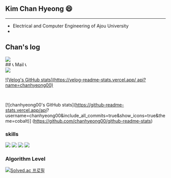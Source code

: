 ## Kim Chan Hyeong 😄
***
- Electrical and Computer Engineering of Ajou University
- 



## Chan's log 
<div style="display:flex; flex-direction:row;">
    <a href="https://velog.io/@chanhyeong00">
        <img src="https://img.shields.io/badge/
        Velog-20c997?style=for-the-badge&logo=Vimeo&logoColor=white"> 
    </a>
</div>
## 📞 Mail 📞
<div style="display:flex; flex-direction:row;">
    <a href="chanhyoung053@gmail.com">
        <img src="https://img.shields.io/badge/
        Gmail-EA4335?style=for-the-badge&logo=Gmail&logoColor=white"> 
    </a>
</div>

    
[![Velog's GitHub stats](https://velog-readme-stats.vercel.app/
 api?name=chanhyeong00)](https://github.com/chanhyeong00/velog-readme-stats)

</div><br>

[![chanhyeong00's GitHub stats](https://github-readme-stats.vercel.app/api?
username=chanhyeong00&include_all_commits=true&show_icons=true&theme=cobalt)]
(https://github.com/chanhyeong00/github-readme-stats)






### skills
<img src="https://img.shields.io/badge/python-3776AB?style=flat-square&logo=python&logoColor=white"/> <img src="https://img.shields.io/badge/pytorch-EE4C2C?style=flat-square&logo=pytorch&logoColor=white"/> <img src="https://img.shields.io/badge/tensorflow-FF6F00?style=flat-square&logo=tensorflow&logoColor=white"/> <img src="https://img.shields.io/badge/c-A8B9CC?style=flat-square&logo=c&logoColor=white"/>



### Algorithm Level
[![Solved.ac
프로필](http://mazassumnida.wtf/api/generate_badge?boj=2002yerlm)](https://solved.ac/2002yerlm)

<!--
**chanhyeong00/chanhyeong00** is a ✨ _special_ ✨ repository because its `README.md` (this file) appears on your GitHub profile.

Here are some ideas to get you started:

- 🔭 I’m currently working on ...
- 🌱 I’m currently learning ...
- 👯 I’m looking to collaborate on ...
- 🤔 I’m looking for help with ...
- 💬 Ask me about ...
- 📫 How to reach me: ...
- 😄 Pronouns: ...
- ⚡ Fun fact: ...
-->
